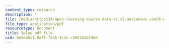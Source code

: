```yaml
---
content_type: resource
description: ''
file: /media/https%3A/open-learning-course-data-rc.s3.amazonaws.com/8-01sc-classical-mechanics-fall-2016/be5ea5c19afff6b54c2cca921babfdbd_4r1xgrWbALg.pdf
file_type: application/pdf
resourcetype: Document
title: 3play pdf file
uid: be5ea5c1-9aff-f6b5-4c2c-ca921babfdbd
---
```

